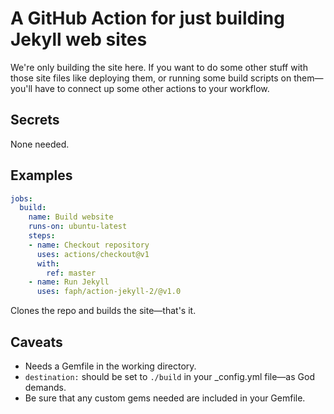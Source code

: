 # A GitHub Action for just building Jekyll web sites

We're only building the site here. If you want to do some other stuff with those
site files like deploying them, or running some build scripts on them—you'll 
have to connect up some other actions to your workflow.

## Secrets

None needed.

## Examples

```yaml
jobs:
  build:
    name: Build website
    runs-on: ubuntu-latest
    steps:
    - name: Checkout repository
      uses: actions/checkout@v1
      with:
        ref: master
    - name: Run Jekyll
      uses: faph/action-jekyll-2/@v1.0
```

Clones the repo and builds the site—that's it.

## Caveats

* Needs a Gemfile in the working directory.
* `destination:` should be set to `./build` in your _config.yml file—as God demands.
* Be sure that any custom gems needed are included in your Gemfile.
